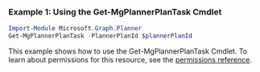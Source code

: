 ### Example 1: Using the Get-MgPlannerPlanTask Cmdlet
```powershell
Import-Module Microsoft.Graph.Planner
Get-MgPlannerPlanTask -PlannerPlanId $plannerPlanId
```
This example shows how to use the Get-MgPlannerPlanTask Cmdlet.
To learn about permissions for this resource, see the [permissions reference](/graph/permissions-reference).
